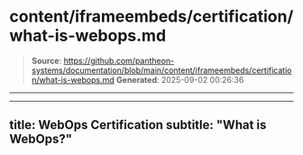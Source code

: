# content/iframeembeds/certification/what-is-webops.md

> **Source**: https://github.com/pantheon-systems/documentation/blob/main/content/iframeembeds/certification/what-is-webops.md
> **Generated**: 2025-09-02 00:26:36

---

---
title: WebOps Certification
subtitle: "What is WebOps?"
---

<Partial file="certification-guide/what-is-webops.md" />
